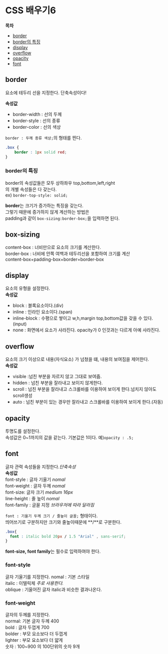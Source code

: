 # CSS 배우기6  
**목차**  
- [border](#border)
- [border의 특징](#border의-특징)
- [display](#display)
- [overflow](#overflow)
- [opacity](#opacity)
- [font](#font)  



## border  
요소에 테두리 선을 지정한다. 단축속성이다!  

**속성값**
  - border-width : 선의 두께
  - border-style : 선의 종류
  - border-color : 선의 색상  


```border : 두께 종류 색상;```의 형태를 띈다.  
```css
.box {
    border : 1px solid red;
} 
```  


### border의 특징  
border의 속성값들은 모두 상하좌우 top,bottom,left,right  
의 개별 속성들은 다 갖는다.  
ex) ```border-top-style: solid;```  

**border**는 크기가 증가하는 특징을 갖는다.  
그렇기 때문에 증가하지 않게 계산하는 방법은  
padding과 같이 ```box-sizing:border-box;```을 입력하면 된다.  

## box-sizing  
content-box : 너비만으로 요소의 크기를 계산한다.  
border-box : 너비에 안쪽 여백과 테두리선을 포함하여 크기를 계산  
content-box+padding-box+border=border-box  

## display  
요소의 유형을 설정한다.  
**속성값**
  - block : 블록요소이다.(div)
  - inline : 인라인 요소이다.(span)
  - inline-block : 수평으로 쌓이고 w,h,margin top,bottom값을 갖을 수 있다.(input)
  - none : 화면에서 요소가 사라진다. opacity가 0 인것과는 다르게 아예 사라진다.  

## overflow  
요소의 크기 이상으로 내용(자식요소) 가 넘쳤을 떄, 내용의 보여짐을 제어한다.  
**속성값**
  - visible :넘친 부분을 자르지 않고 그대로 보여줌.
  - hidden : 넘친 부분을 잘라내고 보이지 않게한다.
  - scroll : 넘친 부분을 잘라내고 스크롤바를 이용하여 보이게 한다.넘치지 않아도 scroll생성
  - auto : 넘친 부분이 있는 경우만 잘라내고 스크롤바를 이용하여 보이게 한다.(자동)  

## opacity  
투명도를 설정한다.  
속성값은 0~1까지의 값을 같는다. 기본값은 1이다. 
예)```opacity : .5;```  

## font  
글자 관력 속성들을 지정한다.*단축속성*  
**속성값**  
font-style : 글자 기울기 *nomal*  
font-weight : 글자 두께  *nomal*  
font-size: 글자 크기 *medium 16px*  
line-height : 줄 높이 *nomal*  
font-family : 글꼴 지정 *브라우저에 따라 달라짐*  

```font : 기울기 두께 크기 / 줄높이 글꼴;``` 형태이다.  
띄어쓰기로 구분하지만 크기와 줄높이때문에 **/**로 구분한다.  

```css
.box{
  font : italic bold 20px / 1.5 "Arial" , sans-serif;
}
```  
**font-size, font family**는 필수로 입력하여야 한다.  

### font-style  
글자 기울기를 지정한다. 
nomal : 기본 스타일  
italic : 이텔릭체 *주로 사용한다.*  
oblique : 기울어진 글자 italic과 비슷한 결과나온다.  

### font-weight  
글자의 두께를 지정한다.  
normal: 기본 글자 두께 400  
bold : 글자 두껍게 700  
bolder : 부모 요소보다 더 두껍게  
lighter : 부모 요소보다 더 얇게  
숫자 : 100~900 의 100단위의 숫자 9개  

  



